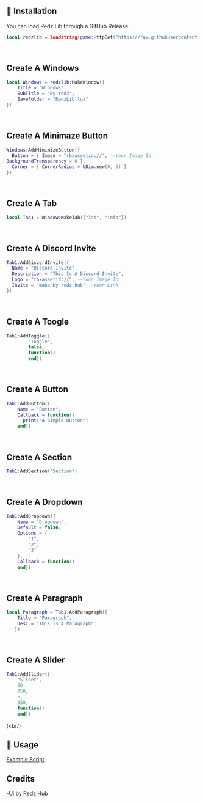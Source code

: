 ## 🔌 Installation

You can load Redz Lib through a GitHub Release:

```lua
local redzlib = loadstring(game:HttpGet("https://raw.githubusercontent.com/LongHip2012/Roblox_Library/refs/heads/main/Redz_Lib/Source.lua"))()
```
<br/>

## Create A Windows
```lua
local Windows = redzlib:MakeWindow({
	Title = "Windows",
	SubTitle = "By redz",
	SaveFolder = "RedzLib.lua"
})
```
<br/>

## Create A Minimaze Button

```lua
Windows:AddMinimizeButton({
  Button = { Image = "rbxassetid://", --Your Image Id
BackgroundTransparency = 0 },
  Corner = { CornerRadius = UDim.new(0, 6) }
})
```
<br/>

## Create A Tab
```lua
local Tab1 = Window:MakeTab({"Tab", "info"})
```
<br/>

## Create A Discord Invite
```lua
Tab1:AddDiscordInvite({
  Name = "Discord Invite",
  Description = "This Is A Discord Invite",
  Logo = "rbxassetid://", --Your Image Id
  Invite = "make by redz hub" --Your Link
})
```
<br/>

## Create A Toogle
```lua
Tab1:AddToggle({
		"Toggle",
		false,
		function()
		end})
```
<br/>

## Create A Button
```lua
Tab1:AddButton({
	Name = "Button",
	Callback = function()
      print("A Simple Button")
	end})
```
<br/>

## Create A Section
```lua
Tab1:AddSection("Section")
```
<br/>

## Create A Dropdown
```lua
Tab1:AddDropdown({
	Name = "Dropdown",
	Default = false,
	Options = {
		"1",
		"2",
		"3"
	},
	Callback = function()
	end})
```
<br/>

## Create A Paragraph
```lua
local Paragraph = Tab1:AddParagraph({
	Title = "Paragraph",
	Desc = "This Is A Paragraph"
   })
```
<br/>

## Create A Slider
```lua
Tab1:AddSlider({
 	"Slider",
	50,
	350,
	5,
	350,
	function()
	end})
```
(<br/)

## 📜 Usage

[Example Script](https://github.com/LongHip2012/Roblox_Library/blob/main/Redz_Lib/Example.lua)
<br/>

## Credits

-Ui by [Redz Hub](https://github.com/newredz)
